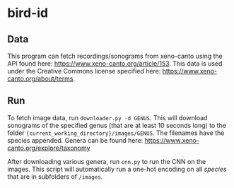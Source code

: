 # bird-id

## Data
This program can fetch recordings/sonograms from xeno-canto using the API found here: https://www.xeno-canto.org/article/153. 
This data is used under the Creative Commons license specified here: https://www.xeno-canto.org/about/terms.

## Run
To fetch image data, run `downloader.py -d GENUS`. This will download sonograms of the specified genus (that are at least 10 seconds long) to the folder `{current_working_directory}/images/GENUS`. The filenames have the species appended. Genera can be found here: https://www.xeno-canto.org/explore/taxonomy


After downloading various genera, run `cnn.py` to run the CNN on the images. This script will automatically run a one-hot encoding on all *species* that are in subfolders of `/images`.

